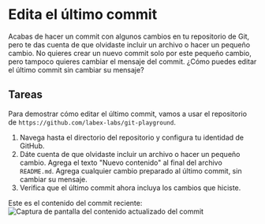# Edita el último commit

Acabas de hacer un commit con algunos cambios en tu repositorio de Git, pero te das cuenta de que olvidaste incluir un archivo o hacer un pequeño cambio. No quieres crear un nuevo commit solo por este pequeño cambio, pero tampoco quieres cambiar el mensaje del commit. ¿Cómo puedes editar el último commit sin cambiar su mensaje?

## Tareas

Para demostrar cómo editar el último commit, vamos a usar el repositorio de `https://github.com/labex-labs/git-playground`.

1. Navega hasta el directorio del repositorio y configura tu identidad de GitHub.
2. Dáte cuenta de que olvidaste incluir un archivo o hacer un pequeño cambio. Agrega el texto "Nuevo contenido" al final del archivo `README.md`. Agrega cualquier cambio preparado al último commit, sin cambiar su mensaje.
3. Verifica que el último commit ahora incluya los cambios que hiciste.

Este es el contenido del commit reciente:
![Captura de pantalla del contenido actualizado del commit](../assets/challenge-update-commit-contents.png)
